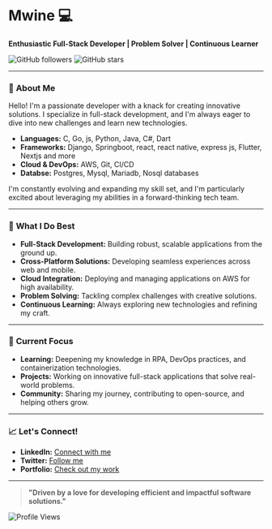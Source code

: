 # **Mwine** 💻 

**Enthusiastic Full-Stack Developer | Problem Solver | Continuous Learner**

![GitHub followers](https://img.shields.io/github/followers/mwine-09?style=social)
![GitHub stars](https://img.shields.io/github/stars/mwine-09?style=social)

---

### 🚀 **About Me**

Hello! I'm a passionate developer with a knack for creating innovative solutions. I specialize in full-stack development, and I'm always eager to dive into new challenges and learn new technologies.
- **Languages:** C, Go, js, Python, Java, C#, Dart
- **Frameworks:** Django, Springboot, react, react native, express js, Flutter, Nextjs and more
- **Cloud & DevOps:** AWS, Git, CI/CD
- **Databse:** Postgres, Mysql, Mariadb, Nosql databases

I'm constantly evolving and expanding my skill set, and I'm particularly excited about leveraging my abilities in a forward-thinking tech team.

---

### 🌟 **What I Do Best**

- **Full-Stack Development:** Building robust, scalable applications from the ground up.
- **Cross-Platform Solutions:** Developing seamless experiences across web and mobile.
- **Cloud Integration:** Deploying and managing applications on AWS for high availability.
- **Problem Solving:** Tackling complex challenges with creative solutions.
- **Continuous Learning:** Always exploring new technologies and refining my craft.

---

### 🔭 **Current Focus**

- **Learning:** Deepening my knowledge in RPA, DevOps practices, and containerization technologies.
- **Projects:** Working on innovative full-stack applications that solve real-world problems.
- **Community:** Sharing my journey, contributing to open-source, and helping others grow.

---

### 📈 **Let's Connect!**

- **LinkedIn:** [Connect with me](https://www.linkedin.com/in/yourlinkedinprofile)
- **Twitter:** [Follow me](https://twitter.com/yourtwitterhandle)
- **Portfolio:** [Check out my work](https://mwine-09.github.io)

---

> **"Driven by a love for developing efficient and impactful software solutions."**

![Profile Views](https://komarev.com/ghpvc/?username=mwine-09&color=brightgreen)
